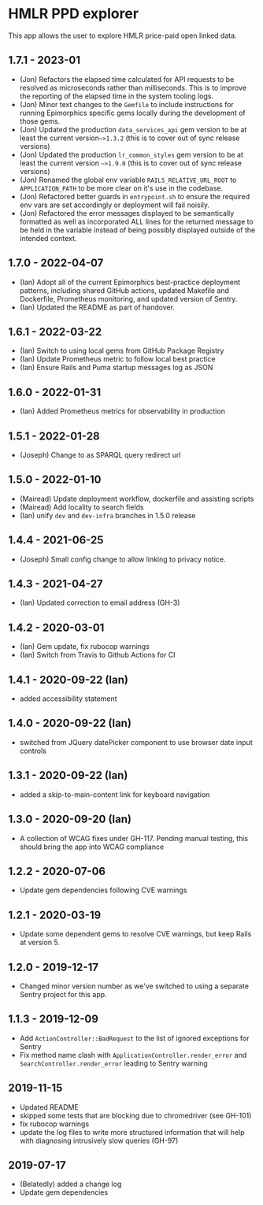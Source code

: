 # HMLR PPD explorer

This app allows the user to explore HMLR price-paid open linked data.

## 1.7.1 - 2023-01

- (Jon) Refactors the elapsed time calculated for API requests to be resolved as
  microseconds rather than milliseconds. This is to improve the reporting of the
  elapsed time in the system tooling logs.
- (Jon) Minor text changes to the `Gemfile` to include instructions for running
  Epimorphics specific gems locally during the development of those gems.
- (Jon) Updated the production `data_services_api` gem version to be at least
  the current version`~>1.3.2` (this is to cover out of sync release versions)
- (Jon) Updated the production `lr_common_styles` gem version to be at least the
  current version `~>1.9.0` (this is to cover out of sync release versions)
- (Jon) Renamed the global env variable `RAILS_RELATIVE_URL_ROOT` to
  `APPLICATION_PATH` to be more clear on it's use in the codebase.
- (Jon) Refactored better guards in `entrypoint.sh` to ensure the required env
  vars are set accordingly or deployment will fail noisily.
- (Jon) Refactored the error messages displayed to be semantically formatted as
  well as incorporated ALL lines for the returned message to be held in the
  variable instead of being possibly displayed outside of the intended context.

## 1.7.0 - 2022-04-07

- (Ian) Adopt all of the current Epimorphics best-practice deployment patterns,
  including shared GitHub actions, updated Makefile and Dockerfile, Prometheus
  monitoring, and updated version of Sentry.
- (Ian) Updated the README as part of handover.

## 1.6.1 - 2022-03-22

- (Ian) Switch to using local gems from GitHub Package Registry
- (Ian) Update Prometheus metric to follow local best practice
- (Ian) Ensure Rails and Puma startup messages log as JSON

## 1.6.0 - 2022-01-31

- (Ian) Added Prometheus metrics for observability in production

## 1.5.1 - 2022-01-28

- (Joseph) Change to as SPARQL query redirect url

## 1.5.0 - 2022-01-10

- (Mairead) Update deployment workflow, dockerfile and assisting scripts
- (Mairead) Add locality to search fields
- (Ian) unify `dev` and `dev-infra` branches in 1.5.0 release

## 1.4.4 - 2021-06-25

- (Joseph) Small config change to allow linking to privacy notice.

## 1.4.3 - 2021-04-27

- (Ian) Updated correction to email address (GH-3)

## 1.4.2 - 2020-03-01

- (Ian) Gem update, fix rubocop warnings
- (Ian) Switch from Travis to Github Actions for CI

## 1.4.1 - 2020-09-22 (Ian)

- added accessibility statement

## 1.4.0 - 2020-09-22 (Ian)

- switched from JQuery datePicker component to use browser date input controls

## 1.3.1 - 2020-09-22 (Ian)

- added a skip-to-main-content link for keyboard navigation

## 1.3.0 - 2020-09-20 (Ian)

- A collection of WCAG fixes under GH-117. Pending manual testing, this should
  bring the app into WCAG compliance

## 1.2.2 - 2020-07-06

- Update gem dependencies following CVE warnings

## 1.2.1 - 2020-03-19

- Update some dependent gems to resolve CVE warnings, but keep Rails at version
  5.

## 1.2.0 - 2019-12-17

- Changed minor version number as we've switched to using a separate Sentry
  project for this app.

## 1.1.3 - 2019-12-09

- Add `ActionController::BadRequest` to the list of ignored exceptions for
  Sentry
- Fix method name clash with `ApplicationController.render_error` and
  `SearchController.render_error` leading to Sentry warning

## 2019-11-15

- Updated README
- skipped some tests that are blocking due to chromedriver (see GH-101)
- fix rubocop warnings
- update the log files to write more structured information that will help with
  diagnosing intrusively slow queries (GH-97)

## 2019-07-17

- (Belatedly) added a change log
- Update gem dependencies
